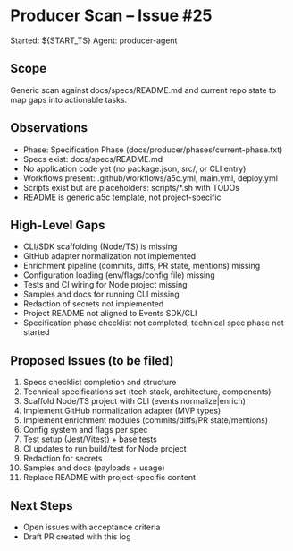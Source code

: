 # Producer Scan – Issue #25

Started: ${START_TS}
Agent: producer-agent

## Scope

Generic scan against docs/specs/README.md and current repo state to map gaps into actionable tasks.

## Observations

- Phase: Specification Phase (docs/producer/phases/current-phase.txt)
- Specs exist: docs/specs/README.md
- No application code yet (no package.json, src/, or CLI entry)
- Workflows present: .github/workflows/a5c.yml, main.yml, deploy.yml
- Scripts exist but are placeholders: scripts/\*.sh with TODOs
- README is generic a5c template, not project-specific

## High‑Level Gaps

- CLI/SDK scaffolding (Node/TS) is missing
- GitHub adapter normalization not implemented
- Enrichment pipeline (commits, diffs, PR state, mentions) missing
- Configuration loading (env/flags/config file) missing
- Tests and CI wiring for Node project missing
- Samples and docs for running CLI missing
- Redaction of secrets not implemented
- Project README not aligned to Events SDK/CLI
- Specification phase checklist not completed; technical spec phase not started

## Proposed Issues (to be filed)

1. Specs checklist completion and structure
2. Technical specifications set (tech stack, architecture, components)
3. Scaffold Node/TS project with CLI (events normalize|enrich)
4. Implement GitHub normalization adapter (MVP types)
5. Implement enrichment modules (commits/diffs/PR state/mentions)
6. Config system and flags per spec
7. Test setup (Jest/Vitest) + base tests
8. CI updates to run build/test for Node project
9. Redaction for secrets
10. Samples and docs (payloads + usage)
11. Replace README with project‑specific content

## Next Steps

- Open issues with acceptance criteria
- Draft PR created with this log

